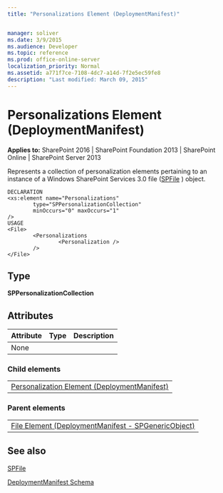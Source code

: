 ```yaml
---
title: "Personalizations Element (DeploymentManifest)"


manager: soliver
ms.date: 3/9/2015
ms.audience: Developer
ms.topic: reference
ms.prod: office-online-server
localization_priority: Normal
ms.assetid: a771f7ce-7108-4dc7-a14d-7f2e5ec59fe8
description: "Last modified: March 09, 2015"
---
```


# Personalizations Element (DeploymentManifest)

 
  
 **Applies to:** SharePoint 2016 | SharePoint Foundation 2013 | SharePoint Online | SharePoint Server 2013 
  
Represents a collection of personalization elements pertaining to an instance of a Windows SharePoint Services 3.0 file ([SPFile](https://msdn.microsoft.com/library/Microsoft.SharePoint.SPFile.aspx) ) object. 
  
```
DECLARATION
<xs:element name="Personalizations" 
        type="SPPersonalizationCollection" 
        minOccurs="0" maxOccurs="1" 
/>
USAGE
<File>
        <Personalizations
                <Personalization />
        />
</File>

```

## Type

 **SPPersonalizationCollection**
  
## Attributes

|**Attribute**|**Type**|**Description**|
|:-----|:-----|:-----|
|None  <br/> |||
   
### Child elements

||
|:-----|
|[Personalization Element (DeploymentManifest)](personalization-element-deploymentmanifest.md)
   
### Parent elements

||
|:-----|
|[File Element (DeploymentManifest - SPGenericObject)](file-element-deploymentmanifestspgenericobject.md)
   
## See also



[SPFile](https://msdn.microsoft.com/library/Microsoft.SharePoint.SPFile.aspx)


[DeploymentManifest Schema](deploymentmanifest-schema.md)

